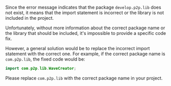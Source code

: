 Since the error message indicates that the package `develop.p2p.lib` does not exist, it means that the import statement is incorrect or the library is not included in the project. 

Unfortunately, without more information about the correct package name or the library that should be included, it's impossible to provide a specific code fix. 

However, a general solution would be to replace the incorrect import statement with the correct one. For example, if the correct package name is `com.p2p.lib`, the fixed code would be:

```java
import com.p2p.lib.WaveCreator;
```

Please replace `com.p2p.lib` with the correct package name in your project.